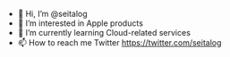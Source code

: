 - 👋 Hi, I’m @seitalog
- 👀 I’m interested in Apple products
- 🌱 I’m currently learning Cloud-related services
- 📫 How to reach me Twitter https://twitter.com/seitalog

<!---
seitalog/seitalog is a ✨ special ✨ repository because its `README.md` (this file) appears on your GitHub profile.
You can click the Preview link to take a look at your changes.
- 💞️ I’m looking to collaborate on ...

--->
